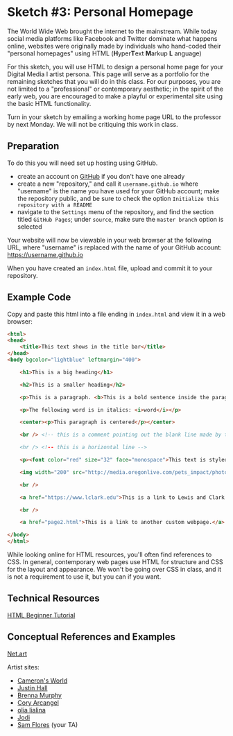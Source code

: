 # Sketch #3: Personal Homepage

The World Wide Web brought the internet to the mainstream. While today social media platforms like Facebook and Twitter dominate what happens online, websites were originally made by individuals who hand-coded their "personal homepages" using HTML (**H**yper**T**ext **M**arkup **L** anguage)

For this sketch, you will use HTML to design a personal home page for your Digital Media I artist persona. This page will serve as a portfolio for the remaining sketches that you will do in this class. For our purposes, you are not limited to a "professional" or contemporary aesthetic; in the spirit of the early web, you are encouraged to make a playful or experimental site using the basic HTML functionality.

Turn in your sketch by emailing a working home page URL to the professor by next Monday. We will not be critiquing this work in class.


## Preparation

To do this you will need set up hosting using GitHub.
- create an account on [GitHub](http://github.com/) if you don't have one already
- create a new "repository," and call it `username.github.io` where "username" is the name you have used for your GitHub account; make the repository public, and be sure to check the option `Initialize this repository with a README`
- navigate to the `Settings` menu of the repository, and find the section titled `GitHub Pages`; under `source`, make sure the `master branch` option is selected

Your website will now be viewable in your web browser at the following URL, where "username" is replaced with the name of your GitHub account: https://username.github.io

When you have created an `index.html` file, upload and commit it to your repository.



## Example Code

Copy and paste this html into a file ending in `index.html` and view it in a web browser:
```html
<html>
<head>
    <title>This text shows in the title bar</title>
</head>
<body bgcolor="lightblue" leftmargin="400">

    <h1>This is a big heading</h1>

    <h2>This is a smaller heading</h2>

    <p>This is a paragraph. <b>This is a bold sentence inside the paragraph.</b></p>

    <p>The following word is in italics: <i>word</i></p>

    <center><p>This paragraph is centered</p></center>

    <br /> <!-- this is a comment pointing out the blank line made by the <br /> tag

    <hr /> <!-- this is a horizontal line -->

    <p><font color="red" size="32" face="monospace">This text is styled</font></p>        

    <img width="200" src="http://media.oregonlive.com/pets_impact/photo/14221164-large.jpg" /> <!-- this is an image of Pio -->

    <br />

    <a href="https://www.lclark.edu">This is a link to Lewis and Clark College</a>

    <br />

    <a href="page2.html">This is a link to another custom webpage.</a>    

</body>
</html>
```

While looking online for HTML resources, you'll often find references to CSS. In general, contemporary web pages use HTML for structure and CSS for the layout and appearance. We won't be going over CSS in class, and it is not a requirement to use it, but you can if you want.


## Technical Resources

[HTML Beginner Tutorial](https://htmldog.com/guides/html/beginner/)

## Conceptual References and Examples

[Net.art](https://en.wikipedia.org/wiki/Net.art)

Artist sites:
- [Cameron's World](https://www.cameronsworld.net)
- [Justin Hall](http://links.net/re/)
- [Brenna Murphy](http://bmruernpnhay.com)
- [Cory Arcangel](http://www.coryarcangel.com)
- [olia lialina](http://art.teleportacia.org)
- [Jodi](http://wwwwwwwww.jodi.org)
- [Sam Flores](https://pinkphantoms.github.io/hypertext/) (your TA)
